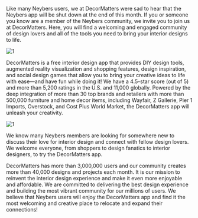 Like many Neybers users, we at DecorMatters were sad to hear that the Neybers app will be shut down at the end of this month. If you or someone you know are a member of the Neybers community, we invite you to join us at DecorMatters. Here, you will find a welcoming and engaged community of design lovers and all of the tools you need to bring your interior designs to life.

![1](https://didr9pubr8qfh.cloudfront.net/blog/blog-page/blog-page-9/1.jpg)

DecorMatters is a free interior design app that provides DIY design tools, augmented reality visualization and shopping features, design inspiration, and social design games that allow you to bring your creative ideas to life with ease—and have fun while doing it! We have a 4.5-star score (out of 5) and more than 5,200 ratings in the U.S. and 11,000 globally. Powered by the deep integration of more than 30 top brands and retailers with more than 500,000 furniture and home decor items, including Wayfair, Z Gallerie, Pier 1 Imports, Overstock, and Cost Plus World Market, the DecorMatters app will unleash your creativity.

![1](https://didr9pubr8qfh.cloudfront.net/blog/blog-page/blog-page-9/2.jpg)

We know many Neybers members are looking for somewhere new to discuss their love for interior design and connect with fellow design lovers. We welcome everyone, from shoppers to design fanatics to interior designers, to try the DecorMatters app.

DecorMatters has more than 3,000,000 users and our community creates more than 40,000 designs and projects each month. It is our mission to reinvent the interior design experience and make it even more enjoyable and affordable. We are committed to delivering the best design experience and building the most vibrant community for our millions of users. We believe that Neybers users will enjoy the DecorMatters app and find it the most welcoming and creative place to relocate and expand their connections!

